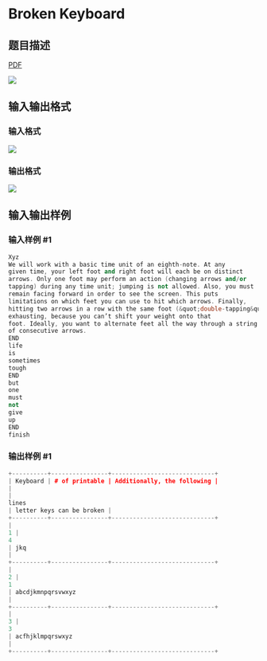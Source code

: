 # Broken Keyboard

## 题目描述

[problemUrl]: https://uva.onlinejudge.org/index.php?option=com_onlinejudge&Itemid=8&category=19&page=show_problem&problem=1702

[PDF](https://uva.onlinejudge.org/external/107/p10761.pdf)

![](https://cdn.luogu.com.cn/upload/vjudge_pic/UVA10761/c5b38b49ae330e0145ac57781fe566e4d1d1dba3.png)

## 输入输出格式

### 输入格式

![](https://cdn.luogu.com.cn/upload/vjudge_pic/UVA10761/ab72072b92c4f2be2f4a7afd72b91db63c802c77.png)

### 输出格式

![](https://cdn.luogu.com.cn/upload/vjudge_pic/UVA10761/feb7645266f3691926085fc36e5ca1eb9bddfde2.png)

## 输入输出样例

### 输入样例 #1

```cpp
Xyz
We will work with a basic time unit of an eighth-note. At any
given time, your left foot and right foot will each be on distinct
arrows. Only one foot may perform an action (changing arrows and/or
tapping) during any time unit; jumping is not allowed. Also, you must
remain facing forward in order to see the screen. This puts
limitations on which feet you can use to hit which arrows. Finally,
hitting two arrows in a row with the same foot (&quot;double-tapping&quot;) is
exhausting, because you can’t shift your weight onto that
foot. Ideally, you want to alternate feet all the way through a string
of consecutive arrows.
END
life
is
sometimes
tough
END
but
one
must
not
give
up
END
finish
```


### 输出样例 #1

```cpp
+----------+----------------+-----------------------------+
| Keyboard | # of printable | Additionally, the following |
|
|
lines
| letter keys can be broken |
+----------+----------------+-----------------------------+
|
1 |
4
| jkq
|
+----------+----------------+-----------------------------+
|
2 |
1
| abcdjkmnpqrsvwxyz
|
+----------+----------------+-----------------------------+
|
3 |
3
| acfhjklmpqrswxyz
|
+----------+----------------+-----------------------------+
```


